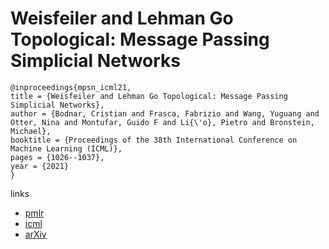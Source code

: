 # Weisfeiler and Lehman Go Topological: Message Passing Simplicial Networks

```
@inproceedings{mpsn_icml21,
title = {Weisfeiler and Lehman Go Topological: Message Passing Simplicial Networks},
author = {Bodnar, Cristian and Frasca, Fabrizio and Wang, Yuguang and Otter, Nina and Montufar, Guido F and Li{\'o}, Pietro and Bronstein, Michael},
booktitle = {Proceedings of the 38th International Conference on Machine Learning (ICML)},
pages = {1026--1037},
year = {2021}
}
```

links
- [pmlr](http://proceedings.mlr.press/v139/bodnar21a.html)
- [icml](https://icml.cc/Conferences/2021/ScheduleMultitrack?event=10198)
- [arXiv](https://arxiv.org/abs/2103.03212)
